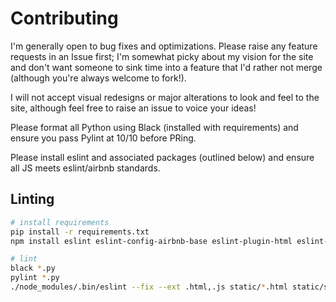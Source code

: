 # Contributing

I'm generally open to bug fixes and optimizations. Please raise any feature requests in an Issue first; I'm somewhat picky about my vision for the site and don't want someone to sink time into a feature that I'd rather not merge (although you're always welcome to fork!).

I will not accept visual redesigns or major alterations to look and feel to the site, although feel free to raise an issue to voice your ideas!

Please format all Python using Black (installed with requirements) and ensure you pass Pylint at 10/10 before PRing.

Please install eslint and associated packages (outlined below) and ensure all JS meets eslint/airbnb standards.

## Linting

```bash
# install requirements
pip install -r requirements.txt
npm install eslint eslint-config-airbnb-base eslint-plugin-html eslint-plugin-import

# lint
black *.py
pylint *.py
./node_modules/.bin/eslint --fix --ext .html,.js static/*.html static/storage.js
```
